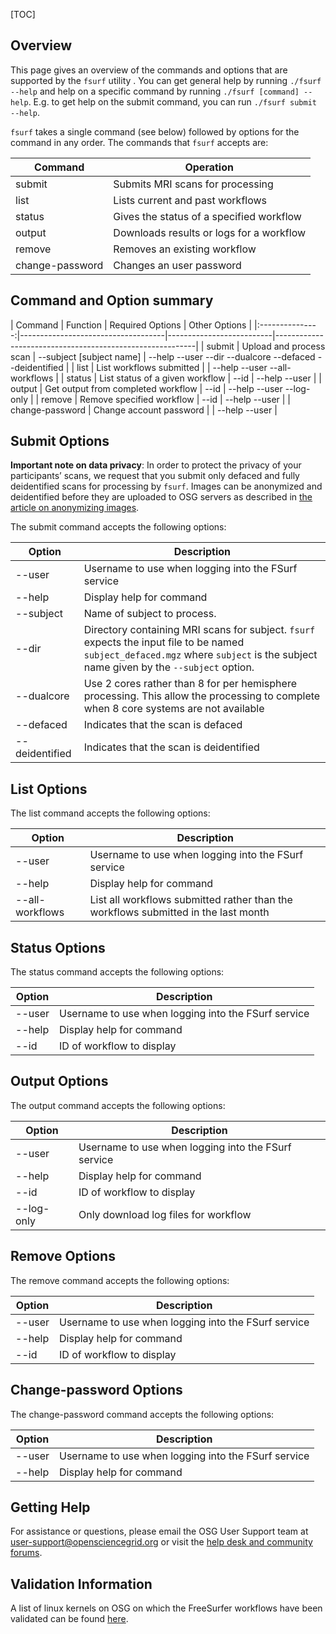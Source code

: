 [title]: - "Fsurf Command Reference"
[TOC]


## Overview

This page gives an overview of the commands and options that are supported by
the `fsurf` utility .  You can get general help by running `./fsurf --help` and
help on a specific command by running `./fsurf [command] --help`.  E.g. to get
help on the submit command, you can run `./fsurf submit --help`.  

`fsurf` takes a single command (see below) followed by options for the command in
any order.  The commands that `fsurf` accepts are:

| Command | Operation |
| ------- | --------- |
| submit  | Submits MRI scans for processing | 
| list    | Lists current and past workflows |
| status  | Gives the status of a specified workflow | 
| output  | Downloads results or logs for a workflow |
| remove  | Removes an existing workflow | 
| change-password | Changes an user password | 


## Command and Option summary

|     Command     | Function                           | Required Options
| Other Options                                            |
|:---------------:|------------------------------------|--------------------------|----------------------------------------------------------|
| submit          | Upload and process scan            | --subject [subject
name] | --help --user  --dir --dualcore --defaced --deidentified |
| list            | List workflows submitted           |
| --help --user --all-workflows                            |
| status          | List status of a given workflow    | --id
| --help --user                                            |
| output          | Get output from completed workflow | --id
| --help --user --log-only                                 |
| remove          | Remove specified workflow          | --id
| --help --user                                            |
| change-password | Change account password            |
| --help --user                                            |


## Submit Options

**Important note on data privacy**:  In order to protect the privacy of your
participants’ scans, we request that you submit only defaced and fully
deidentified scans for processing by `fsurf`.  Images can be anonymized and
deidentified before they are uploaded to OSG servers as described in [the
article on anonymizing
images](https://support.opensciencegrid.org/support/solutions/articles/12000008493-anonymizing-images).

The submit command accepts the following options:

| Option | Description |
| ------ | ----------- |
| --user | Username to use when logging into the FSurf service |
| --help | Display help for command |
| --subject | Name of subject to process.  | 
| --dir | Directory containing MRI scans for subject.  `fsurf` expects the input file to be named `subject_defaced.mgz` where `subject` is the subject name given by the `--subject` option. |
| --dualcore | Use 2 cores rather than 8 for per hemisphere processing.  This allow the processing to complete when 8 core systems are not available |
| --defaced | Indicates that the scan is defaced |
| --deidentified | Indicates that the scan is deidentified |

## List Options

The list command accepts the following options:

| Option | Description |
| ------ | ----------- |
| --user | Username to use when logging into the FSurf service |
| --help | Display help for command |
| --all-workflows | List all workflows submitted rather than the workflows submitted in the last month | 

## Status Options

The status command accepts the following options:

| Option | Description |
| ------ | ----------- |
| --user | Username to use when logging into the FSurf service |
| --help | Display help for command |
| --id   | ID of workflow to display |

## Output Options

The output command accepts the following options:

| Option | Description |
| ------ | ----------- |
| --user | Username to use when logging into the FSurf service |
| --help | Display help for command |
| --id   | ID of workflow to display |
| --log-only | Only download log files for workflow  |

## Remove Options

The remove command accepts the following options:

| Option | Description |
| ------ | ----------- |
| --user | Username to use when logging into the FSurf service |
| --help | Display help for command |
| --id   | ID of workflow to display |


## Change-password Options

The change-password command accepts the following options:

| Option | Description |
| ------ | ----------- |
| --user | Username to use when logging into the FSurf service |
| --help | Display help for command |

## Getting Help
For assistance or questions, please email the OSG User Support team  at
[user-support@opensciencegrid.org](mailto:user-support@opensciencegrid.org) or
visit the [help desk and community forums](http://support.opensciencegrid.org).


## Validation Information
A list of linux kernels on OSG  on which the FreeSurfer workflows have been
validated can be found
[here](https://support.opensciencegrid.org/support/solutions/articles/12000008494-freesurfer-validation-on-the-osg-).
